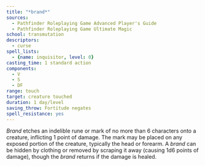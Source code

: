 ```yaml
---
title: "*brand*"
sources:
  - Pathfinder Roleplaying Game Advanced Player's Guide
  - Pathfinder Roleplaying Game Ultimate Magic
school: transmutation
descriptors:
  - curse
spell_lists:
  - {name: inquisitor, level: 0}
casting_time: 1 standard action
components:
  - V
  - S
  - DF
range: touch
target: creature touched
duration: 1 day/level
saving_throw: Fortitude negates
spell_resistance: yes
---
```


*Brand* etches an indelible rune or mark of no more than 6 characters onto a creature, inflicting 1 point of damage. The mark may be placed on any exposed portion of the creature, typically the head or forearm. A *brand* can be hidden by clothing or removed by scraping it away (causing 1d6 points of damage), though the *brand* returns if the damage is healed.


